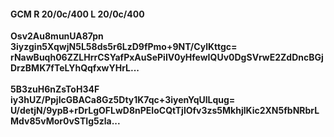 #### GCM R 20/0c/400 L 20/0c/400
**Osv2Au8munUA87pn**<br/>**3iyzgin5XqwjN5L58ds5r6LzD9fPmo+9NT/CylKttgc=**<br/>**rNawBuqh06ZZLHrrCSYafPxAuSePiIV0yHfewIQUv0DgSVrwE2ZdDncBGjDrzBMK7fTeLYhQqfxwYHrL...**<br/><br/>
**5B3zuH6nZsToH34F**<br/>**iy3hUZ/PpjIcGBACa8Gz5Dty1K7qc+3iyenYqUlLqug=**<br/>**U/detjN/9ypB+rDrLgOFLwD8nPEIoCQtTjlOfv3zs5MkhjlKic2XN5fbNRbrLMdv85vMor0vSTIg5zla...**
